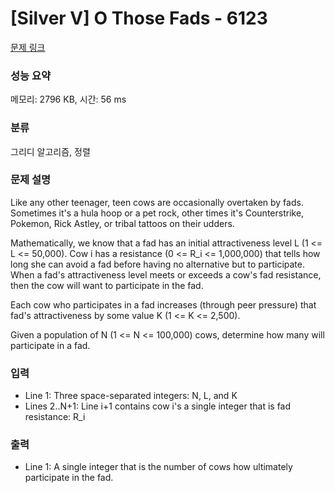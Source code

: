 # [Silver V] O Those Fads - 6123 

[문제 링크](https://www.acmicpc.net/problem/6123) 

### 성능 요약

메모리: 2796 KB, 시간: 56 ms

### 분류

그리디 알고리즘, 정렬

### 문제 설명

<p>Like any other teenager, teen cows are occasionally overtaken by fads. Sometimes it's a hula hoop or a pet rock, other times it's Counterstrike, Pokemon, Rick Astley, or tribal tattoos on their udders.</p>

<p>Mathematically, we know that a fad has an initial attractiveness level L (1 <= L <= 50,000). Cow i has a resistance (0 <= R_i <= 1,000,000) that tells how long she can avoid a fad before having no alternative but to participate. When a fad's attractiveness level meets or exceeds a cow's fad resistance, then the cow will want to participate in the fad.</p>

<p>Each cow who participates in a fad increases (through peer pressure) that fad's attractiveness by some value K (1 <= K <= 2,500).</p>

<p>Given a population of N (1 <= N <= 100,000) cows, determine how many will participate in a fad.</p>

### 입력 

 <ul>
	<li>Line 1: Three space-separated integers: N, L, and K</li>
	<li>Lines 2..N+1: Line i+1 contains cow i's a single integer that is fad resistance: R_i</li>
</ul>

<p> </p>

### 출력 

 <ul>
	<li>Line 1: A single integer that is the number of cows how ultimately participate in the fad.</li>
</ul>

<p> </p>

